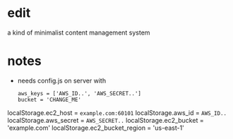 # edit
a kind of minimalist content management system

# notes
- needs config.js on server with
  ```
  aws_keys = ['AWS_ID..', 'AWS_SECRET..']
  bucket = 'CHANGE_ME'
  ```
  
localStorage.ec2_host = `example.com:60101`
localStorage.aws_id = `AWS_ID..`
localStorage.aws_secret = `AWS_SECRET..`
localStorage.ec2_bucket = 'example.com'
localStorage.ec2_bucket_region = 'us-east-1'
